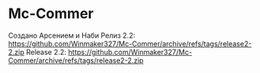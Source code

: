 # Mc-Commer
Создано Арсением и Наби
Релиз 2.2: https://github.com/Winmaker327/Mc-Commer/archive/refs/tags/release2-2.zip
Release 2.2: https://github.com/Winmaker327/Mc-Commer/archive/refs/tags/release2-2.zip
